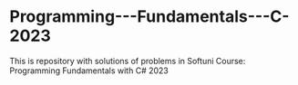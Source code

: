 # Programming---Fundamentals---C-2023
This is repository with solutions of problems in Softuni Course: Programming Fundamentals with C# 2023

